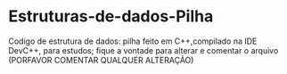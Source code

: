# Estruturas-de-dados-Pilha
Codigo de estrutura de dados: pilha feito em C++,compilado na IDE DevC++, para estudos;
fique a vontade para alterar e comentar o arquivo
(PORFAVOR COMENTAR QUALQUER ALTERAÇÃO)
